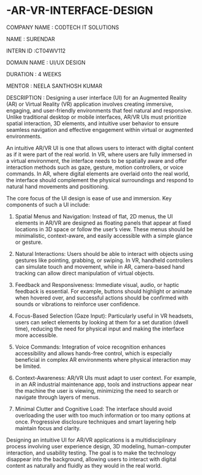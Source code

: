 # -AR-VR-INTERFACE-DESIGN

COMPANY NAME : CODTECH IT SOLUTIONS

NAME : SURENDAR

INTERN ID :CT04WV112

DOMAIN NAME : UI/UX DESIGN

DURATION : 4 WEEKS

MENTOR : NEELA SANTHOSH KUMAR

DESCRIPTION : Designing a user interface (UI) for an Augmented Reality (AR) or Virtual Reality (VR) application involves creating immersive, engaging, and user-friendly environments that feel natural and responsive. Unlike traditional desktop or mobile interfaces, AR/VR UIs must prioritize spatial interaction, 3D elements, and intuitive user behavior to ensure seamless navigation and effective engagement within virtual or augmented environments.

An intuitive AR/VR UI is one that allows users to interact with digital content as if it were part of the real world. In VR, where users are fully immersed in a virtual environment, the interface needs to be spatially aware and offer interaction methods such as gaze, gesture, motion controllers, or voice commands. In AR, where digital elements are overlaid onto the real world, the interface should complement the physical surroundings and respond to natural hand movements and positioning.

The core focus of the UI design is ease of use and immersion. Key components of such a UI include:

1. Spatial Menus and Navigation: Instead of flat, 2D menus, the UI elements in AR/VR are designed as floating panels that appear at fixed locations in 3D space or follow the user’s view. These menus should be minimalistic, context-aware, and easily accessible with a simple glance or gesture.


2. Natural Interactions: Users should be able to interact with objects using gestures like pointing, grabbing, or swiping. In VR, handheld controllers can simulate touch and movement, while in AR, camera-based hand tracking can allow direct manipulation of virtual objects.


3. Feedback and Responsiveness: Immediate visual, audio, or haptic feedback is essential. For example, buttons should highlight or animate when hovered over, and successful actions should be confirmed with sounds or vibrations to reinforce user confidence.


4. Focus-Based Selection (Gaze Input): Particularly useful in VR headsets, users can select elements by looking at them for a set duration (dwell time), reducing the need for physical input and making the interface more accessible.


5. Voice Commands: Integration of voice recognition enhances accessibility and allows hands-free control, which is especially beneficial in complex AR environments where physical interaction may be limited.


6. Context-Awareness: AR/VR UIs must adapt to user context. For example, in an AR industrial maintenance app, tools and instructions appear near the machine the user is viewing, minimizing the need to search or navigate through layers of menus.


7. Minimal Clutter and Cognitive Load: The interface should avoid overloading the user with too much information or too many options at once. Progressive disclosure techniques and smart layering help maintain focus and clarity.



Designing an intuitive UI for AR/VR applications is a multidisciplinary process involving user experience design, 3D modeling, human-computer interaction, and usability testing. The goal is to make the technology disappear into the background, allowing users to interact with digital content as naturally and fluidly as they would in the real world.
